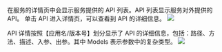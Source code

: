 在服务的详情页中会显示服务提供的 API 列表。API 列表显示服务对外提供的 API。
单击 API 进入详情页，可以查看到 API 的详细信息。
![](https://main.qcloudimg.com/raw/328d3f8bdcae038d27aac23a5f33eacd.png)

API 详情按照【应用名/版本号】划分显示了 API 的详细信息，包括：路径、方法、描述、入参、出参。其中 Models 表示参数中的复杂类型。
![](https://main.qcloudimg.com/raw/a3c7492e80d624202a0d20d7ba6f1207.jpg)
